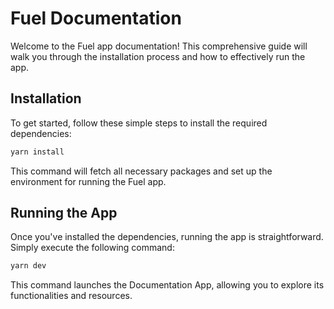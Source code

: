 # Fuel Documentation

Welcome to the Fuel app documentation! This comprehensive guide will walk you through the installation process and how to effectively run the app.

## Installation

To get started, follow these simple steps to install the required dependencies:

```bash
yarn install
```

This command will fetch all necessary packages and set up the environment for running the Fuel app.

## Running the App

Once you've installed the dependencies, running the app is straightforward. Simply execute the following command:

```bash
yarn dev
```

This command launches the Documentation App, allowing you to explore its functionalities and resources.

